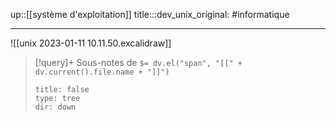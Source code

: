 up::[[système d'exploitation]]
title:::dev_unix_original:
#informatique

----


![[unix 2023-01-11 10.11.50.excalidraw]]

> [!query]+ Sous-notes de `$= dv.el("span", "[[" + dv.current().file.name + "]]")`
> ```breadcrumbs
> title: false
> type: tree
> dir: down
> ```
